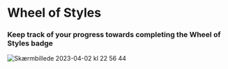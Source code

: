 # Wheel of Styles
### Keep track of your progress towards completing the Wheel of Styles badge
![Skærmbillede 2023-04-02 kl  22 56 44](https://user-images.githubusercontent.com/9408523/229378609-a3ad91a9-ef29-49d6-9e6d-cf2da94010e8.png)
